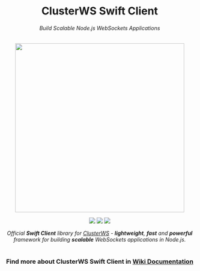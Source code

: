 <h1 align="center">ClusterWS Swift Client</h1>
<h6 align="center">Build Scalable Node.js WebSockets Applications</h6>

<p align="center">
<img src="https://cdn.rawgit.com/goriunov/159120ca6a883d8d4e75543ec395d361/raw/d22028ecc726d7d3cc30a2a85cc7cc454b0afada/clusterws.svg" width="450">
</p>

<p align="center">
<a title="Cocoapod Version" href="https://cocoapods.org/pods/ClusterWS-Client-Swift"><img src="https://img.shields.io/cocoapods/v/ClusterWS-Client-Swift.svg?colorB=AE1E80&style=for-the-badge"></a>
<a title="Platforms" href="https://github.com/ClusterWS/ClusterWS-Client-Swift"><img src="https://img.shields.io/badge/platforms-ios | tvos | osx-AE1E80.svg?style=for-the-badge"></a>
<a title="License" href="https://github.com/ClusterWS/ClusterWS-Client-Swift/blob/master/LICENSE"><img src="https://img.shields.io/badge/LICENSE-MIT-AE1E80.svg?style=for-the-badge"></a>
</p>

<p align="center">
<i>Official <strong>Swift Client</strong> library for <a href="https://github.com/ClusterWS/ClusterWS">ClusterWS</a> - <strong>lightweight</strong>, <strong>fast</strong> and <strong>powerful</strong> framework for building <strong>scalable</strong> WebSockets applications in Node.js.</i>
</p>

<h1></h1>
<h3 align="center">
Find more about ClusterWS Swift Client in <a href="https://github.com/ClusterWS/ClusterWS-Client-Swift/wiki"><strong>Wiki Documentation</strong></a>
</h3>
